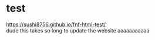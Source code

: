 # test
https://sushi8756.github.io/fnf-html-test/
<br>
dude this takes so long to update the website aaaaaaaaaaa
